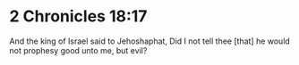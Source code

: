 # 2 Chronicles 18:17

And the king of Israel said to Jehoshaphat, Did I not tell thee [that] he would not prophesy good unto me, but evil?